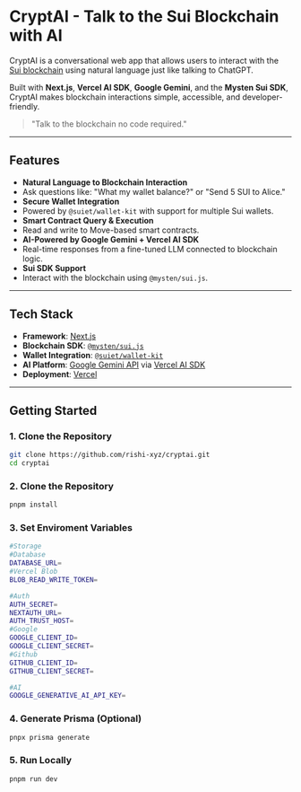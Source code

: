 # CryptAI - Talk to the Sui Blockchain with AI

CryptAI is a conversational web app that allows users to interact with the [Sui blockchain](https://sui.io) using natural language  just like talking to ChatGPT.

Built with **Next.js**, **Vercel AI SDK**, **Google Gemini**, and the **Mysten Sui SDK**, CryptAI makes blockchain interactions simple, accessible, and developer-friendly.

> "Talk to the blockchain no code required."

---

##  Features

-  **Natural Language to Blockchain Interaction**
  - Ask questions like: "What my wallet balance?" or "Send 5 SUI to Alice."
-  **Secure Wallet Integration**
  - Powered by `@suiet/wallet-kit` with support for multiple Sui wallets.
-  **Smart Contract Query & Execution**
  - Read and write to Move-based smart contracts.
-  **AI-Powered by Google Gemini + Vercel AI SDK**
  - Real-time responses from a fine-tuned LLM connected to blockchain logic.
-  **Sui SDK Support**
  - Interact with the blockchain using `@mysten/sui.js`.

---

##  Tech Stack

- **Framework**: [Next.js](https://nextjs.org)
- **Blockchain SDK**: [`@mysten/sui.js`](https://github.com/MystenLabs/sui)
- **Wallet Integration**: [`@suiet/wallet-kit`](https://github.com/suiet/wallet-kit)
- **AI Platform**: [Google Gemini API](https://ai.google.dev/) via [Vercel AI SDK](https://vercel.com/blog/introducing-vercel-ai-sdk)
- **Deployment**: [Vercel](https://vercel.com)

---

##  Getting Started

### 1. Clone the Repository

```bash
git clone https://github.com/rishi-xyz/cryptai.git
cd cryptai
```

### 2. Clone the Repository

```bash
pnpm install
```

### 3. Set Enviroment Variables
```bash
#Storage
#Database
DATABASE_URL=
#Vercel Blob
BLOB_READ_WRITE_TOKEN=

#Auth
AUTH_SECRET=
NEXTAUTH_URL=
AUTH_TRUST_HOST=
#Google
GOOGLE_CLIENT_ID=
GOOGLE_CLIENT_SECRET=
#Github
GITHUB_CLIENT_ID=
GITHUB_CLIENT_SECRET=

#AI
GOOGLE_GENERATIVE_AI_API_KEY=
```

### 4. Generate Prisma (Optional)
```bash
pnpx prisma generate
```

### 5. Run Locally
```bash
pnpm run dev
```
